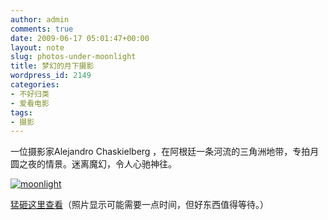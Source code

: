 ```yaml
---
author: admin
comments: true
date: 2009-06-17 05:01:47+00:00
layout: note
slug: photos-under-moonlight
title: 梦幻的月下摄影
wordpress_id: 2149
categories:
- 不好归类
- 爱看电影
tags:
- 摄影
---
```


一位摄影家Alejandro Chaskielberg ，在阿根廷一条河流的三角洲地带，专拍月圆之夜的情景。迷离魔幻，令人心驰神往。

[![moonlight](http://farm3.static.flickr.com/2472/3634969406_6b4f5acbf3_m.jpg)](http://www.flickr.com/photos/lookoo/3634969406/)

[猛砸这里查看](http://www.burnmagazine.org/essays/2009/05/alejandro-chaskielberg-the-high-tide-epf-finalist/)（照片显示可能需要一点时间，但好东西值得等待。）
